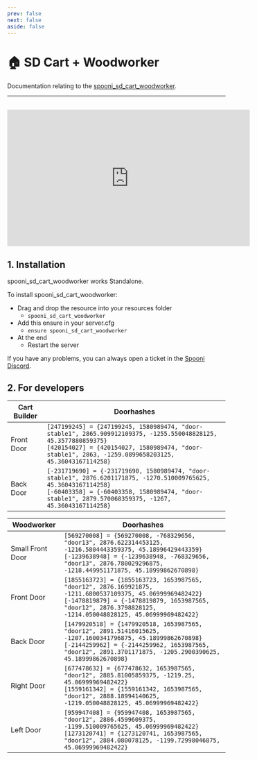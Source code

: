 ```yaml
---
prev: false
next: false
aside: false
---
```


# 🏠 SD Cart + Woodworker
Documentation relating to the [spooni_sd_cart_woodworker](https://spooni-mapping.tebex.io/package/6082121).

___
<br>
<iframe width="560" height="315" src="https://www.youtube.com/embed/O3lfxD-llns?si=DQtSRoZ6EQbsiiGU" frameborder="0" allow="accelerometer; autoplay; clipboard-write; encrypted-media; gyroscope; picture-in-picture; web-share" allowfullscreen></iframe>

## 1. Installation
spooni_sd_cart_woodworker works Standalone.  

To install spooni_sd_cart_woodworker:
- Drag and drop the resource into your resources folder
  - `spooni_sd_cart_woodworker`
- Add this ensure in your server.cfg
  - `ensure spooni_sd_cart_woodworker`
- At the end
  - Restart the server

If you have any problems, you can always open a ticket in the [Spooni Discord](https://discord.gg/spooni).

## 2. For developers
| Cart Builder              | Doorhashes
|---------------------------|----------------------------------------------------------------------------------|
| Front Door                | `[247199245] = {247199245, 1580989474, "door-stable1", 2865.909912109375, -1255.550048828125, 45.3577880859375}` <br> `[420154027] = {420154027, 1580989474, "door-stable1", 2863, -1259.0899658203125, 45.36043167114258}`
| Back Door                 | `[-231719690] = {-231719690, 1580989474, "door-stable1", 2876.6201171875, -1270.510009765625, 45.36043167114258}` <br> `[-60403358] = {-60403358, 1580989474, "door-stable1", 2879.570068359375, -1267, 45.36043167114258}`

| Woodworker                | Doorhashes
|---------------------------|----------------------------------------------------------------------------------|
| Small Front Door          | `[569270008] = {569270008, -768329656, "door13", 2876.622314453125, -1216.5804443359375, 45.18996429443359}` <br> `[-1239638948] = {-1239638948, -768329656, "door13", 2876.780029296875, -1218.449951171875, 45.18999862670898}`
| Front Door                | `[1855163723] = {1855163723, 1653987565, "door12", 2876.169921875, -1211.6800537109375, 45.06999969482422}` <br> `[-1478819879] = {-1478819879, 1653987565, "door12", 2876.3798828125, -1214.050048828125, 45.06999969482422}`
| Back Door                 | `[1479920518] = {1479920518, 1653987565, "door12", 2891.51416015625, -1207.1600341796875, 45.18999862670898}` <br> `[-2144259962] = {-2144259962, 1653987565, "door12", 2891.3701171875, -1205.2900390625, 45.18999862670898}`
| Right Door                | `[677478632] = {677478632, 1653987565, "door12", 2885.81005859375, -1219.25, 45.06999969482422}` <br> `[1559161342] = {1559161342, 1653987565, "door12", 2888.18994140625, -1219.050048828125, 45.06999969482422}`
| Left Door                 | `[959947408] = {959947408, 1653987565, "door12", 2886.4599609375, -1199.510009765625, 45.06999969482422}` <br> `[1273120741] = {1273120741, 1653987565, "door12", 2884.080078125, -1199.72998046875, 45.06999969482422}`